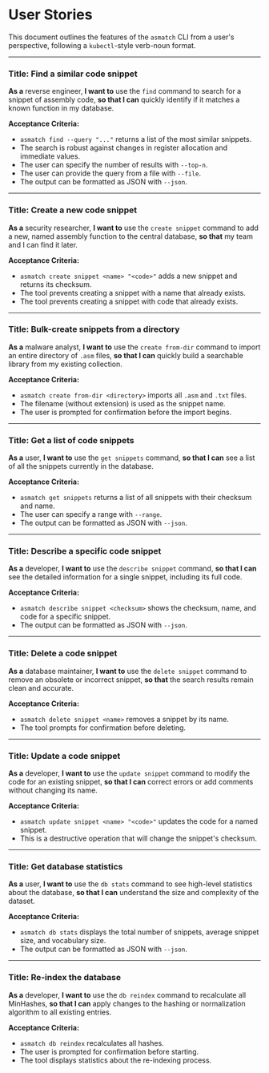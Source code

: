 # User Stories

This document outlines the features of the `asmatch` CLI from a user's perspective, following a `kubectl`-style verb-noun format.

---

### Title: Find a similar code snippet

**As a** reverse engineer,
**I want to** use the `find` command to search for a snippet of assembly code,
**so that I can** quickly identify if it matches a known function in my database.

**Acceptance Criteria:**
- `asmatch find --query "..."` returns a list of the most similar snippets.
- The search is robust against changes in register allocation and immediate values.
- The user can specify the number of results with `--top-n`.
- The user can provide the query from a file with `--file`.
- The output can be formatted as JSON with `--json`.

---

### Title: Create a new code snippet

**As a** security researcher,
**I want to** use the `create snippet` command to add a new, named assembly function to the central database,
**so that** my team and I can find it later.

**Acceptance Criteria:**
- `asmatch create snippet <name> "<code>"` adds a new snippet and returns its checksum.
- The tool prevents creating a snippet with a name that already exists.
- The tool prevents creating a snippet with code that already exists.

---

### Title: Bulk-create snippets from a directory

**As a** malware analyst,
**I want to** use the `create from-dir` command to import an entire directory of `.asm` files,
**so that I can** quickly build a searchable library from my existing collection.

**Acceptance Criteria:**
- `asmatch create from-dir <directory>` imports all `.asm` and `.txt` files.
- The filename (without extension) is used as the snippet name.
- The user is prompted for confirmation before the import begins.

---

### Title: Get a list of code snippets

**As a** user,
**I want to** use the `get snippets` command,
**so that I can** see a list of all the snippets currently in the database.

**Acceptance Criteria:**
- `asmatch get snippets` returns a list of all snippets with their checksum and name.
- The user can specify a range with `--range`.
- The output can be formatted as JSON with `--json`.

---

### Title: Describe a specific code snippet

**As a** developer,
**I want to** use the `describe snippet` command,
**so that I can** see the detailed information for a single snippet, including its full code.

**Acceptance Criteria:**
- `asmatch describe snippet <checksum>` shows the checksum, name, and code for a specific snippet.
- The output can be formatted as JSON with `--json`.

---

### Title: Delete a code snippet

**As a** database maintainer,
**I want to** use the `delete snippet` command to remove an obsolete or incorrect snippet,
**so that** the search results remain clean and accurate.

**Acceptance Criteria:**
- `asmatch delete snippet <name>` removes a snippet by its name.
- The tool prompts for confirmation before deleting.

---

### Title: Update a code snippet

**As a** developer,
**I want to** use the `update snippet` command to modify the code for an existing snippet,
**so that I can** correct errors or add comments without changing its name.

**Acceptance Criteria:**
- `asmatch update snippet <name> "<code>"` updates the code for a named snippet.
- This is a destructive operation that will change the snippet's checksum.

---

### Title: Get database statistics

**As a** user,
**I want to** use the `db stats` command to see high-level statistics about the database,
**so that I can** understand the size and complexity of the dataset.

**Acceptance Criteria:**
- `asmatch db stats` displays the total number of snippets, average snippet size, and vocabulary size.
- The output can be formatted as JSON with `--json`.

---

### Title: Re-index the database

**As a** developer,
**I want to** use the `db reindex` command to recalculate all MinHashes,
**so that I can** apply changes to the hashing or normalization algorithm to all existing entries.

**Acceptance Criteria:**
- `asmatch db reindex` recalculates all hashes.
- The user is prompted for confirmation before starting.
- The tool displays statistics about the re-indexing process.